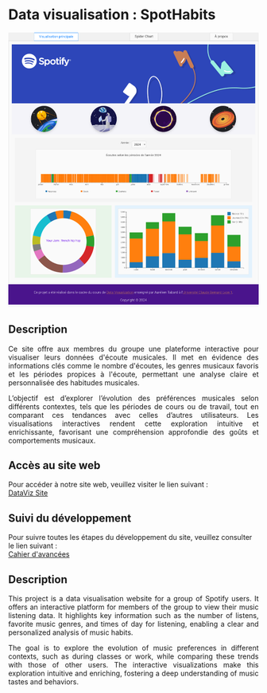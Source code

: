 # Data visualisation : SpotHabits


<p align="center">
    <img src="Images/screenshots/4-teaser.png" alt="Spotify Listening Habits">
</p>

## Description 

<p align="justify">
Ce site offre aux membres du groupe une plateforme interactive pour visualiser leurs données d'écoute musicales. Il met en évidence des informations clés comme le nombre d'écoutes, les genres musicaux favoris et les périodes propices à l'écoute, permettant une analyse claire et personnalisée des habitudes musicales.
</p>

<p align="justify">
L’objectif est d’explorer l’évolution des préférences musicales selon différents contextes, tels que les périodes de cours ou de travail, tout en comparant ces tendances avec celles d’autres utilisateurs. Les visualisations interactives rendent cette exploration intuitive et enrichissante, favorisant une compréhension approfondie des goûts et comportements musicaux.
</p>

## Accès au site web

Pour accéder à notre site web, veuillez visiter le lien suivant :  
[DataViz Site](http://dataviz-c075e3.pages.univ-lyon1.fr/)

## Suivi du développement

Pour suivre toutes les étapes du développement du site, veuillez consulter le lien suivant :  
[Cahier d'avancées](https://forge.univ-lyon1.fr/p2005244/DataViz/-/wikis/Cahier-d'avanc%C3%A9es)


## Description 
<p align="justify">
This project is a data visualisation website for a group of Spotify users. It offers an interactive platform for members of the group to view their music listening data. It highlights key information such as the number of listens, favorite music genres, and times of day for listening, enabling a clear and personalized analysis of music habits.
</p>
<p align="justify">
The goal is to explore the evolution of music preferences in different contexts, such as during classes or work, while comparing these trends with those of other users. The interactive visualizations make this exploration intuitive and enriching, fostering a deep understanding of music tastes and behaviors.
</p>